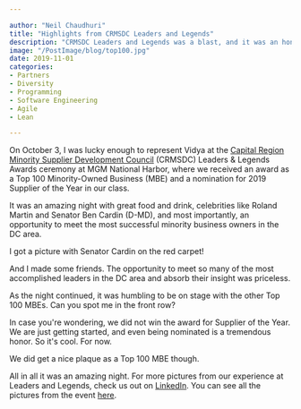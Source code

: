 ```yaml
---

author: "Neil Chaudhuri"
title: "Highlights from CRMSDC Leaders and Legends"
description: "CRMSDC Leaders and Legends was a blast, and it was an honor to receive a Top 100 MBE Award."
image: "/PostImage/blog/top100.jpg"
date: 2019-11-01
categories: 
- Partners
- Diversity
- Programming
- Software Engineering
- Agile
- Lean

---
```


On October 3, I was lucky enough to represent Vidya at the [Capital Region Minority Supplier Development Council](http://www.crmsdc.org/)
(CRMSDC) Leaders & Legends Awards ceremony at MGM National Harbor, where we received an award as a Top 100 Minority-Owned 
Business (MBE) and a nomination for 2019 Supplier of the Year in our class.  

<PostImage alt="CRMSDC Leaders and Legends Badge" src="/PostImage/blog/badge.jpg" width="180" height="320" />

It was an amazing night with great food and drink, celebrities like Roland Martin and Senator Ben Cardin (D-MD), and 
most importantly, an opportunity to meet the most successful minority business owners in the DC area.

I got a picture with Senator Cardin on the red carpet! 

<PostImage alt="Vidya President Neil Chaudhuri with Maryland Senator Ben Cardin at CRMSDC Leaders and Legends" src="/PostImage/blog/cardin.jpg" width="427" height="640" />

And I made some friends. The opportunity to meet so many of the most accomplished leaders in the DC area and absorb their 
insight was priceless.

<PostImage alt="Vidya President Neil Chaudhuri with other Top 100 MBE Award winners" src="/PostImage/blog/smiles.jpg" width="640" height="480" />

As the night continued, it was humbling to be on stage with the other Top 100 MBEs. Can you spot me in the front row?

<PostImage alt="Top 100 MBEs at CRMSDC Leaders and Legends" src="/PostImage/blog/top100.jpg" width="640" height="360" />

In case you're wondering, we did not win the award for Supplier of the Year. We are just getting started, and 
even being nominated is a tremendous honor. So it's cool. For now.

We did get a nice plaque as a Top 100 MBE though.

<PostImage alt="Top 100 MBE award for Vidya at CRMSDC Leaders and Legend" src="/PostImage/blog/award.jpg" width="576" height="1024" />

All in all it was an amazing night. For more pictures from our experience at Leaders and Legends, check us out on 
[LinkedIn](https://www.linkedin.com/feed/update/urn:li:activity:6597315604837920768). You can see all the pictures from the event 
[here](https://crmsdc.smugmug.com/38th-Annual-Leaders-Legends-Awards-Ceremony/i-mdtTmvk).